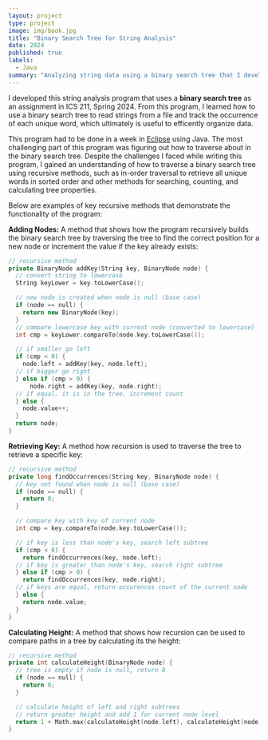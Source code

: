 ```yaml
---
layout: project
type: project
image: img/book.jpg
title: "Binary Search Tree for String Analysis"
date: 2024
published: true
labels:
  - Java
summary: "Analyzing string data using a binary search tree that I developed in ICS 211."
---
```


I developed this string analysis program that uses a <b>binary search tree</b> as an assignment in ICS 211, Spring 2024. From this program, I learned how to use a binary search tree to read strings from a file and track the occurrence of each unique word, which ultimately is useful to efficently organize data.

This program had to be done in a week in [Eclipse](https://eclipseide.org/) using Java. The most challenging part of this program was figuring out how to traverse about in the binary search tree. Despite the challenges I faced while writing this program, I gained an understanding of how to traverse a binary search tree using recursive methods, such as in-order traversal to retrieve all unique words in sorted order and other methods for searching, counting, and calculating tree properties. 

Below are examples of key recursive methods that demonstrate the functionality of the program:

<b>Adding Nodes:</b> A method that shows how the program recursively builds the binary search tree by traversing the tree to find the correct position for a new node or increment the value if the key already exists:

```cpp
// recursive method
private BinaryNode addKey(String key, BinaryNode node) {
  // convert string to lowercase
  String keyLower = key.toLowerCase();

  // new node is created when node is null (base case)
  if (node == null) {
    return new BinaryNode(key);
  }
  // compare lowercase key with current node (converted to lowercase)
  int cmp = keyLower.compareTo(node.key.toLowerCase());

  // if smaller go left
  if (cmp < 0) {
    node.left = addKey(key, node.left);
  // if bigger go right
  } else if (cmp > 0) {
      node.right = addKey(key, node.right);
  // if equal, it is in the tree, increment count
  } else {
    node.value++;
  }
  return node;
}
```

<b>Retrieving Key:</b> A method how recursion is used to traverse the tree to retrieve a specific key:

```cpp
// recursive method
private long findOccurrences(String key, BinaryNode node) {
  // key not found when node is null (base case)
  if (node == null) {
    return 0;
  }

  // compare key with key of current node
  int cmp = key.compareTo(node.key.toLowerCase());

  // if key is less than node's key, search left subtree
  if (cmp < 0) {
    return findOccurrences(key, node.left);
  // if key is greater than node's key, search right subtree
  } else if (cmp > 0) {
    return findOccurrences(key, node.right);
  // if keys are equal, return occurences count of the current node
  } else {
    return node.value;
  }
}
```
<b>Calculating Height:</b> A method that shows how recursion can be used to compare paths in a tree by calculating its the height:

```cpp
// recursive method
private int calculateHeight(BinaryNode node) {
  // tree is empty if node is null, return 0
  if (node == null) {
    return 0;
  }

  // calculate height of left and right subtrees
  // return greater height and add 1 for current node level
  return 1 + Math.max(calculateHeight(node.left), calculateHeight(node.right));
}
```
